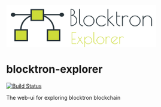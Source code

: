 <img src="https://github.com/Blocktron-Project/blocktron-explorer/blob/master/logo.png" width=400 alt="logo">

# blocktron-explorer

[![Build Status](https://travis-ci.org/Blocktron-Project/blocktron-explorer.svg?branch=master)](https://travis-ci.org/Blocktron-Project/blocktron-explorer)

The web-ui for exploring blocktron blockchain
